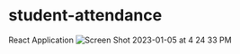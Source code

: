 # student-attendance
React Application
![Screen Shot 2023-01-05 at 4 24 33 PM](https://user-images.githubusercontent.com/82268257/210764007-dbb413e0-e07c-4055-aaa7-a7e0f27fd4b8.png)
